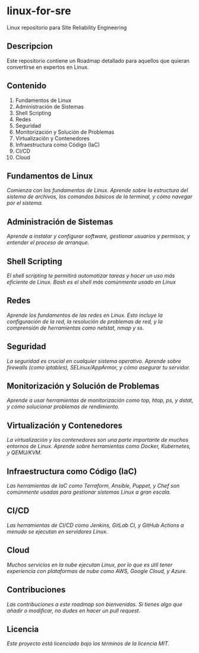 # linux-for-sre
Linux repositorio para Site Reliability Engineering

## Descripcion
Este repositorio contiene un Roadmap detallado para aquellos que quieran convertirse en expertos en Linux.

## Contenido

1. Fundamentos de Linux
2. Administración de Sistemas
3. Shell Scripting
4. Redes
5. Seguridad
6. Monitorización y Solución de Problemas
7. Virtualización y Contenedores
8. Infraestructura como Código (IaC)
9. CI/CD
10. Cloud

## Fundamentos de Linux
*Comienza con los fundamentos de Linux. Aprende sobre la estructura del sistema de archivos, los comandos básicos de la terminal, y cómo navegar por el sistema.*

## Administración de Sistemas
*Aprende a instalar y configurar software, gestionar usuarios y permisos, y entender el proceso de arranque.*

## Shell Scripting
*El shell scripting te permitirá automatizar tareas y hacer un uso más eficiente de Linux. Bash es el shell más comúnmente usado en Linux*

## Redes
*Aprende los fundamentos de las redes en Linux. Esto incluye la configuración de la red, la resolución de problemas de red, y la comprensión de herramientas como netstat, nmap y ss.*

## Seguridad
*La seguridad es crucial en cualquier sistema operativo. Aprende sobre firewalls (como iptables), SELinux/AppArmor, y cómo asegurar tu servidor.*

## Monitorización y Solución de Problemas
*Aprende a usar herramientas de monitorización como top, htop, ps, y dstat, y cómo solucionar problemas de rendimiento.*

## Virtualización y Contenedores
*La virtualización y los contenedores son una parte importante de muchos entornos de Linux. Aprende sobre herramientas como Docker, Kubernetes, y QEMU/KVM.*

## Infraestructura como Código (IaC)
*Las herramientas de IaC como Terraform, Ansible, Puppet, y Chef son comúnmente usadas para gestionar sistemas Linux a gran escala.*

## CI/CD
*Las herramientas de CI/CD como Jenkins, GitLab CI, y GitHub Actions a menudo se ejecutan en servidores Linux.*

## Cloud
*Muchos servicios en la nube ejecutan Linux, por lo que es útil tener experiencia con plataformas de nube como AWS, Google Cloud, y Azure.*

## Contribuciones
*Las contribuciones a este roadmap son bienvenidas. Si tienes algo que añadir o modificar, no dudes en hacer un pull request.*

## Licencia
*Este proyecto está licenciado bajo los términos de la licencia MIT.*
